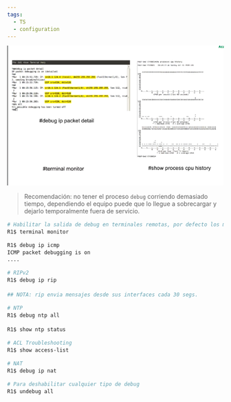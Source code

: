 ```yaml
---
tags:
  - TS
  - configuration
---
```


![](_anexos_/Screenshot%20from%202024-01-02%2003-39-06.png)

> Recomendación: no tener el proceso `debug` corriendo demasiado tiempo, dependiendo el equipo puede que lo llegue a sobrecargar y dejarlo temporalmente fuera de servicio.

``` bash
# Habilitar la salida de debug en terminales remotas, por defecto los mensajes de debug se van a la consola serial del dispositivo
R1$ terminal monitor
```

``` bash
R1$ debug ip icmp
ICMP packet debugging is on
....
```

``` bash
# RIPv2
R1$ debug ip rip

## NOTA: rip envia mensajes desde sus interfaces cada 30 segs.
```

``` bash
# NTP
R1$ debug ntp all

R1$ show ntp status
```

``` bash
# ACL Troubleshooting
R1$ show access-list
```

``` bash
# NAT
R1$ debug ip nat
```

``` bash
# Para deshabilitar cualquier tipo de debug
R1$ undebug all
```